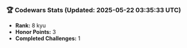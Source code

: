 ### 🏆 Codewars Stats (Updated: 2025-05-22 03:35:33 UTC)

- **Rank:** 8 kyu
- **Honor Points:** 3
- **Completed Challenges:** 1
